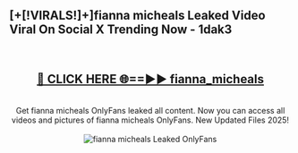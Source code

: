 <h2>[+[!VIRALS!]+]fianna micheals Leaked Video Viral On Social X Trending Now - 1dak3</h2>
<br>
<div align="center">
<h2><a href="https://libra.edu.pl?fianna_micheals" rel="nofollow">🔴 CLICK HERE 🌐==►► fianna_micheals</a></h2>
<br>
Get fianna micheals OnlyFans leaked all content. Now you can access all videos and pictures of fianna micheals OnlyFans. New Updated Files 2025!
<br>
<br>
<a href="https://libra.edu.pl?fianna_micheals" rel="nofollow" data-target="animated-image.originalLink"><img src="https://i.ibb.co.com/WyWwxjT/player-gif2.gif" alt="fianna micheals Leaked OnlyFans" style="max-width: 100%; display: inline-block;" data-target="animated-image.originalImage"></a>
</div>
<br>